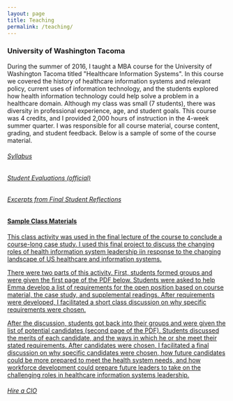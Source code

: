 ```yaml
---
layout: page
title: Teaching
permalink: /teaching/
---
```

### University of Washington Tacoma 
During the summer of 2016, I taught a MBA course for the University of Washington Tacoma titled "Healthcare Information Systems". In this course we covered the history of healthcare information systems and relevant policy, current uses of information technology, and the students explored how health information technology could help solve a problem in a healthcare domain. Although my class was small (7 students), there was diversity in professional experience, age, and student goals. This course was 4 credits, and I provided 2,000 hours of instruction in the 4-week summer quarter. I was responsible for all course material, course content, grading, and student feedback. Below is a sample of some of the course material. 

###### <a href="/images/Tacoma Syllabus.pdf" target="_blank">Syllabus 

###### <a href="/images/Course Evaluation.pdf" target="_blank">Student Evaluations (official)

###### <a href="/images/class comments.pdf" target="_blank">Excerpts from Final Student Reflections

#### Sample Class Materials
This class activity was used in the final lecture of the course to conclude a course-long case study. I used this final project to discuss the changing roles of health information system leadership iin response to the changing landscape of US healthcare and information systems. 

There were two parts of this activity. First, students formed groups and were given the first page of the PDF below. Students were asked to help Emma develop a list of requirements for the open position based on course material, the case study, and supplemental readings. After requirements were developed, I facilitated a short class discussion on why specific requirements were chosen. 

After the discussion, students got back into their groups and were given the list of potential candidates (second page of the PDF). Students discussed the merits of each candidate, and the ways in which he or she meet their stated requirements. After candidates were chosen, I facilitated a final discussion on why specific candidates were chosen, how future candidates could be more prepared to meet the health system needs, and how workforce development could prepare future leaders to take on the challenging roles in healthcare information systems leadership. 

###### <a href="/images/Pick a CIO.pdf" target="_blank">Hire a CIO


